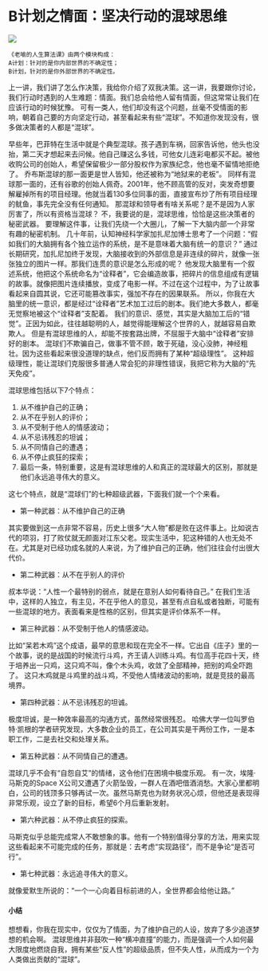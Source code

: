 # B计划之情面：坚决行动的混球思维

![](https://upload-images.jianshu.io/upload_images/3061147-75e6817dee1f6753.png?imageMogr2/auto-orient/strip%7CimageView2/2/w/1240)
```
《老喻的人生算法课》由两个模块构成：
A计划：针对的是你内部世界的不确定性；
B计划，针对的是你外部世界的不确定性。
```
上一讲，我们讲了怎么作决策，我给你介绍了双我决策。这一讲，我要跟你讨论，我们行动时遇到的人生难题：情面。我们总会给他人留有情面，但这常常让我们在应该行动的时候犹豫。
可有一类人，他们却没有这个问题，丝毫不受情面的影响，朝着自己要的方向坚定行动，甚至看起来有些“混球”。不知道你发现没有，很多做决策者的人都是“混球”。

早些年，巴菲特在生活中就是个典型混球。孩子遇到车祸，回家告诉他，他头也没抬，第二天才想起来去问候。他自己赚这么多钱，可他女儿连彩电都买不起。被他收购公司的创始人，希望保留极少一部分股权作为家族纪念，他也毫不留情地拒绝了。
乔布斯混球的那一面更是世人皆知，他还被称为“地狱来的老板”。
同样有混球那一面的，还有谷歌的创始人佩奇。2001年，他不顾高管的反对，突发奇想要解雇掉所有的项目经理。他就当着130多位同事的面，直接宣布炒了所有项目经理的鱿鱼，事先完全没有任何通知。
那混球和领导者有啥关系呢？是不是因为人家厉害了，所以有资格当混球？
不，我要说的是，混球思维，恰恰是这些决策者的秘密武器。
要理解这件事，让我们先绕一个大圈儿，了解一下大脑内部一个非常有趣的秘密机制。
几十年前，认知神经科学家加扎尼加博士思考了一个问题：“假如我们的大脑拥有各个独立运作的系统，是不是意味着大脑有统一的意识？”
通过长期研究，加扎尼加终于发现，大脑接收到的外部信息是非连续的碎片，就像一张张独立的图片一样。那我们连贯的意识是怎么形成的呢？
他发现大脑里有一个叙述系统，他把这个系统命名为“诠释者”，它会编造故事，把碎片的信息组成有逻辑的故事。就像把图片连续播放，变成了电影一样。不过在这个过程中，为了让故事看起来自圆其说，它还可能篡改事实，强加不存在的因果联系。
所以，你我在大脑里的统一意识，都是经过“诠释者”艺术加工过后的剧本。我们绝大多数人，都毫无觉察地被这个“诠释者”支配着。
我们的意识、感觉，其实是大脑加工后的“错觉”。正因为如此，往往越聪明的人，越觉得能理解这个世界的人，就越容易自欺欺人。
但是有混球思维的人，却能不按套路出牌，不屈服于大脑中“诠释者”安排好的剧本。
混球们不欺骗自己，做事不管不顾，敢于死磕，没心没肺，神经粗壮。因为这些看起来很没道理的缺点，他们反而拥有了某种“超级理性”。
这种超级理性，能让混球们克服很多普通人常会犯的非理性错误，我把它称为大脑的“先天免疫”。

混球思维包括以下7个特点：
1. 从不维护自己的正确；
2. 从不在乎别人的评价；
3. 从不受制于他人的情感波动；
4. 从不忌讳残忍的坦诚；
5. 从不同情自己的遭遇；
6. 从不停止疯狂的探索；
7. 最后一条，特别重要，这是有混球思维的人和真正的混球最大的区别，那就是他们永远追寻伟大的意义。

这七个特点，就是“混球们”的七种超级武器，下面我们就一个个来看。
- 第一种武器：从不维护自己的正确

其实要做到这一点非常不容易，历史上很多“大人物”都是败在这件事上。比如说古代的项羽，打了败仗就无颜面对江东父老。现实生活中，犯这种错的人也无处不在。尤其是对已经功成名就的人来说，为了维护自己的正确，他们往往会付出很大代价。
- 第二种武器：从不在乎别人的评价

叔本华说：“人性一个最特别的弱点，就是在意别人如何看待自己。”
在我们生活中，这样的人独立，有主见，不在乎他人的意见，甚至有点自私或者独断，可能有一些混球的地方。表面看来是性格的区别，但其实是评价体系不一样。
- 第三种武器：从不受制于他人的情感波动。

比如“呆若木鸡”这个成语，最早的意思和现在完全不一样。它出自《庄子》里的一个故事，说的是战国的时候流行斗鸡，齐王请人训练斗鸡。有位高手花四十天，终于培养出一只鸡，这只鸡不叫，像个木头鸡，收敛了全部精神，把别的鸡全吓跑了。
这只木鸡就是斗鸡里的战斗鸡，不受他人情绪波动的影响，就是竞技的最高境界。
- 第四种武器：从不忌讳残忍的坦诚。

极度坦诚，是一种效率最高的沟通方式，虽然经常很残忍。
哈佛大学一位叫罗伯特·凯根的学者研究发现，大多数企业的员工，在公司其实是干两份工作，一是本职工作，二是去社交和处理关系。

- 第五种武器：从不同情自己的遭遇。

混球几乎不会有“自怨自艾”的情绪，这令他们在困境中极度乐观。
有一次，埃隆·马斯克的Space X公司又遭遇了火箭坠毁，一群人在酒吧借酒消愁。大家心里都明白，公司的钱顶多只够再试一次。虽然马斯克也为财务状况心烦，但他还是表现得非常乐观，设立了新的目标，希望6个月后重新发射。
- 第六种武器：从不停止疯狂的探索。

马斯克似乎总能完成常人不敢想象的事。他有一个特别值得分享的方法，用来实现这些看起来不可能完成的任务，那就是：去考虑“实现路径”，而不是争论“是否可行”。
- 第七种武器：永远追寻伟大的意义。

就像爱默生所说的：“一个一心向着目标前进的人，全世界都会给他让路。”

#### 小结
想想看，你我在现实中，仅仅为了情面，为了维护自己的人设，放弃了多少追逐梦想的机会啊。
混球思维并非鼓吹一种“横冲直撞”的能力，而是强调一个人如何最大限度地燃烧自我，拥有某些“反人性”的超级品质，但不失人性，从而成为一个为人类做出贡献的“混球”。